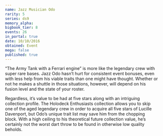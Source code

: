 ```yaml
---
name: Jazz Musician Odo
rarity: 5
series: ds9
memory_alpha:
bigbook_tier: 8
events: 26
in_portal: true
date: 10/10/2016
obtained: Event
mega: false
published: true
---
```


“The Army Tank with a Ferrari engine” is more like the legendary crew with super rare bases. Jazz Odo hasn’t hurt for consistent event bonuses, even with less help from his viable traits than one might have thought. Whether or not he makes a shuttle in those situations, however, will depend on his fusion level and the state of your roster.

Regardless, it’s value to be had at five stars along with an intriguing collection profile. The Holodeck Enthusiasts collection allows you to skip one of the aged legendary crew in order to acquire all five stars of Lucille Davenport, but Odo’s unique trait list may save him from the chopping block. With a high ceiling to his theoretical future collection value, he’s certainly not the worst dart throw to be found in otherwise low quality beholds.
